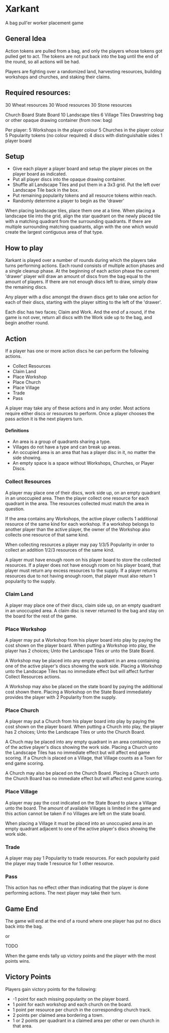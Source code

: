 # Xarkant
A bag pull'er worker placement game

## General Idea
Action tokens are pulled from a bag, and only the players whose tokens got pulled get to act.
The tokens are not put back into the bag until the end of the round, so all actions will be had.

Players are fighting over a randomized land, harvesting resources, building workshops and churches, and staking their claims.

## Required resources:
30 Wheat resources
30 Wood resources
30 Stone resources

Church Board
State Board
10 Landscape tiles
6 Village Tiles
Drawstring bag or other opaque drawing container (from now: bag)

Per player:
	5 Workshops in the player colour
	5 Churches in the player colour
	5 Popularity tokens (no colour required)
	4 discs with distinguishable sides
	1 player board

## Setup

* Give each player a player board and setup the player pieces on the player board as indicated.
* Put all player discs into the opaque drawing container.
* Shuffle all Landscape Tiles and put them in a 3x3 grid. Put the left over Landscape Tile back in the box.
* Put remaining popularity tokens and all resource tokens within reach.
* Randomly determine a player to begin as the 'drawer'

When placing landscape tiles, place them one at a time.
When placing a landscape tile into the grid, align the star quadrant on the newly placed tile with a matching quadrant from the surrounding quadrants.
If there are multiple surrounding matching quadrants, align with the one which would create the largest contiguous area of that type.

## How to play

Xarkant is played over a number of rounds during which the players take turns performing actions.
Each round consists of multiple action phases and a single cleanup phase.
At the beginning of each action phase the current 'drawer' player will draw an amount of discs from the bag equal to the amount of players.
If there are not enough discs left to draw, simply draw the remaining discs.

Any player with a disc amongst the drawn discs get to take one action for each of their discs, starting with the player sitting to the left of the 'drawer'.

Each disc has two faces; Claim and Work. And the end of a round, if the game is not over, return all discs with the Work side up to the bag, and begin another round.

## Action

If a player has one or more action discs he can perform the following actions.

* Collect Resources
* Claim Land
* Place Workshop
* Place Church
* Place Village
* Trade
* Pass

A player may take any of these actions and in any order.
Most actions require either discs or resources to perform.
Once a player chooses the pass action it is the next players turn.

#### Definitions

* An area is a group of quadrants sharing a type.
* Villages do not have a type and can break up areas.
* An occupied area is an area that has a player disc in it, no matter the side showing.
* An empty space is a space without Workshops, Churches, or Player Discs.

### Collect Resources

A player may place one of their discs, work side up, on an empty quadrant in an unoccupied area.
Then the player collect one resource for each quadrant in the area.
The resources collected must match the area in question.

If the area contains any Workshops, the active player collects 1 additional resource of the same kind for each workshop.
If a workshop belongs to another player than the active player, the owner of the Workshop also collects one resource of that same kind.

When collecting resources a player may pay 1/3/5 Popularity in order to collect an addition 1/2/3 resources of the same kind.

A player must have enough room on his player board to store the collected resources.
If a player does not have enough room on his player board, that player must return any excess resources to the supply.
If a player returns resources due to not having enough room, that player must also return 1 popularity to the supply.

### Claim Land

A player may place one of their discs, claim side up, on an empty quadrant in an unoccupied area.
A claim disc is never returned to the bag and stay on the board for the rest of the game.

### Place Workshop

A player may put a Workshop from his player board into play by paying the cost shown on the player board.
When putting a Workshop into play, the player has 2 choices; Unto the Landscape Tiles or unto the State Board.

A Workshop may be placed into any empty quadrant in an area containing one of the active player's discs showing the work side.
Placing a Workshop unto the Landscape Tiles has no immediate effect but will affect further Collect Resources actions.

A Workshop may also be placed on the state board by paying the additional cost shown there.
Placing a Workshop on the State Board immediately provides the player with 2 Popularity from the supply.

### Place Church

A player may put a Church from his player board into play by paying the cost shown on the player board.
When putting a Church into play, the player has 2 choices; Unto the Landscape Tiles or unto the Church Board.

A Chuch may be placed into any empty quadrant in an area containing one of the active player's discs showing the work side.
Placing a Church unto the Landscape Tiles has no immediate effect but will affect end game scoring.
If a Church is placed on a Village, that Village counts as a Town for end game scoring.

A Church may also be placed on the Church Board.
Placing a Church unto the Church Board has no immediate effect but will affect end game scoring.

### Place Village

A player may pay the cost indicated on the State Board to place a Village unto the board.
The amount of available Villages is limited in the game and this action cannot be taken if no Villages are left on the state board.

When placing a Village it must be placed into an unoccupied area in an empty quadrant adjacent to one of the active player's discs showing the work side.

### Trade

A player may pay 1 Popularity to trade resources.
For each popularity paid the player may trade 1 resource for 1 other resource.

### Pass

This action has no effect other than indicating that the player is done performing actions.
The next player may take their turn.

## Game End

The game will end at the end of a round where one player has put no discs back into the bag.

or

TODO

When the game ends tally up victory points and the player with the most points wins.


## Victory Points

Players gain victory points for the following:

* -1 point for each missing popularity on the player board.
* 1 point for each workshop and each church on the board.
* 1 point per resource per church in the corresponding church track.
* 2 points per claimed area bordering a town.
* 1 or 2 points per quadrant in a claimed area per other or own church in that area.

